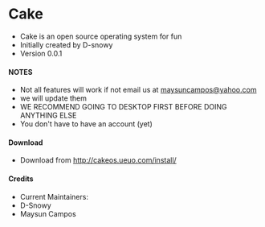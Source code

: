 # Cake
- Cake is an open source operating system for fun
- Initially created by D-snowy
- Version 0.0.1
#### NOTES
- Not all features will work if not email us at maysuncampos@yahoo.com
- we will update them
- WE RECOMMEND GOING TO DESKTOP FIRST BEFORE DOING ANYTHING ELSE
- You don't have to have an account (yet)
#### Download
- Download from http://cakeos.ueuo.com/install/
#### Credits
- Current Maintainers:
- D-Snowy
- Maysun Campos
